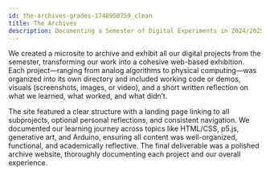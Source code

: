 ```yaml
---
id: the-archives-grades-1748958759_clean
title: The Archives
description: Documenting a Semester of Digital Experiments in 2024/2025
---
```



We created a microsite to archive and exhibit all our digital projects from the semester, transforming our work into a cohesive web-based exhibition. Each project—ranging from analog algorithms to physical computing—was organized into its own directory and included working code or demos, visuals (screenshots, images, or video), and a short written reflection on what we learned, what worked, and what didn’t.

The site featured a clear structure with a landing page linking to all subprojects, optional personal reflections, and consistent navigation. We documented our learning journey across topics like HTML/CSS, p5.js, generative art, and Arduino, ensuring all content was well-organized, functional, and academically reflective. The final deliverable was a polished archive website, thoroughly documenting each project and our overall experience.

<!-- 


##### 1. Organize

- Create a project directory for each topic:
algorithm/, interaction/, motion/, perspective/, physical-computing/
- Each subproject must include:
- Working code or demo
- Screenshots, images, or video
- Short written reflection: What did you learn? What worked? What didn't?

##### 2. Structure Your Microsite

- Create a landing page: index.html linking to all projects
- Optional: about.html or reflection.html with your personal thoughts on the semester
- Use folders for /css, /images, /js
- Every page must be navigable—don't leave orphan files

##### 3. Reflect

- Write a short text on what you learned across the semester:
- HTML/CSS fundamentals
- Working with p5.js
- Generative approaches and aesthetics
- Arduino and physical computing
- Be clear and precise. Academic, not poetic. No travel blogs.


#### Deliverables

- A structured archive website hosted via GitHub Pages or handed in as ZIP
- Each project properly documented and working
- A general semester reflection (min. 300 words)
- No slop. No filler. No lorem ipsum.

-->
